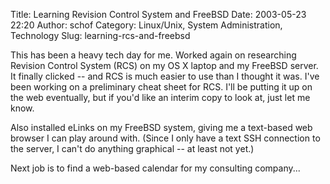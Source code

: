 Title: Learning Revision Control System and FreeBSD
Date: 2003-05-23 22:20
Author: schof
Category: Linux/Unix, System Administration, Technology
Slug: learning-rcs-and-freebsd

This has been a heavy tech day for me. Worked again on researching
Revision Control System (RCS) on my OS X laptop and my FreeBSD server.
It finally clicked -- and RCS is much easier to use than I thought it
was. I've been working on a preliminary cheat sheet for RCS. I'll be
putting it up on the web eventually, but if you'd like an interim copy
to look at, just let me know.

Also installed eLinks on my FreeBSD system, giving me a text-based web
browser I can play around with. (Since I only have a text SSH connection
to the server, I can't do anything graphical -- at least not yet.)

Next job is to find a web-based calendar for my consulting company...

